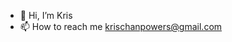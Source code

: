 - 👋 Hi, I’m Kris
- 📫 How to reach me krischanpowers@gmail.com

<!---
KrisIGG/KrisIGG is a ✨ special ✨ repository because its `README.md` (this file) appears on your GitHub profile.
You can click the Preview link to take a look at your changes.
- 👀 I’m interested in developing games (Unity or vanilla JS)
- 🌱 I’m currently learning maths and computer science
- 💞️ I’m looking to collaborate on games
--->
